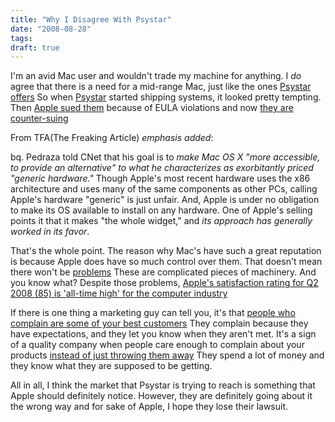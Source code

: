 ```yaml
---
title: "Why I Disagree With Psystar"
date: "2008-08-28"
tags:
draft: true
---
```


I'm an avid Mac user and wouldn't trade my machine for anything.  I _do_ agree that there is a need for a mid-range Mac, just like the ones [Psystar offers](http://www.psystar.com/index.php?&page=shop.product_details&category_id=21&flypage=flypage_images.tpl&product_id=38&option=com_virtuemart&Itemid=72.)  So when [Psystar](http://www.psystar.com/) started shipping systems, it looked pretty tempting.  Then [Apple sued them](http://arstechnica.com/news.ars/post/20080715-apple-finally-sues-unlicensed-macintosh-cloner-psystar.html) because of EULA violations and now [they are counter-suing](http://arstechnica.com/journals/apple.ars/2008/08/27/psystar-finally-answers-to-apples-suit-by-suing-right-back.)

From TFA(The Freaking Article) _emphasis added_:

bq. Pedraza told CNet that his goal is to *make Mac OS X "more accessible, to provide an alternative" to what he characterizes as exorbitantly priced "generic hardware."* Though Apple's most recent hardware uses the x86 architecture and uses many of the same components as other PCs, calling Apple's hardware "generic" is just unfair. And, Apple is under no obligation to make its OS available to install on any hardware. One of Apple's selling points it that it makes "the whole widget," and *its approach has generally worked in its favor*.

That's the whole point.  The reason why Mac's have such a great reputation is because Apple does have so much control over them.  That doesn't mean there won't be [problems](http://www.geocities.com/surfithead/pblines.htm.)  These are complicated pieces of machinery.  And you know what?  Despite those problems, [Apple's satisfaction rating for Q2 2008 (85) is 'all-time high' for the computer industry](http://www.forbes.com/2008/08/18/apple-consumer-satisfaction-tech-enter-cz_ah_0819apple.html?partner=yahootix.)

If there is one thing a marketing guy can tell you, it's that [people who complain are some of your best customers](http://www.crosspond.com/apple/hall_of_shame/1.)  They complain because they have expectations, and they let you know when they aren't met.  It's a sign of a quality company when people care enough to complain about your products [instead of just throwing them away](http://www.nytimes.com/2005/07/17/technology/17spy.html?_r=1&hp&ex=1121572800&en=178b2edcf06c6a45&ei=5094&partner=homepage&oref=slogin.)  They spend a lot of money and they know what they are supposed to be getting.

All in all, I think the market that Psystar is trying to reach is something that Apple should definitely notice.  However, they are definitely going about it the wrong way and for sake of Apple, I hope they lose their lawsuit.
